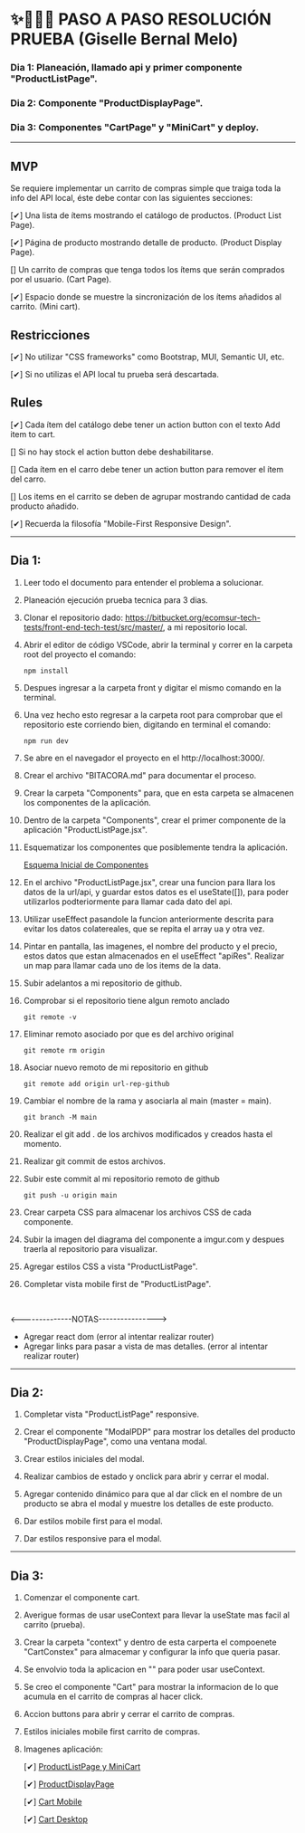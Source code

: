 # ✨📝🏃‍♀️ PASO A PASO RESOLUCIÓN PRUEBA (Giselle Bernal Melo)

### Dia 1: Planeación, llamado api y primer componente "ProductListPage".
### Dia 2: Componente "ProductDisplayPage".
### Dia 3: Componentes "CartPage" y "MiniCart" y deploy.
<hr>

## MVP

Se requiere implementar un carrito de compras simple que traiga toda la info del API local, éste debe contar con las siguientes secciones:

[✔] Una lista de ítems mostrando el catálogo de productos. (Product List Page).

[✔] Página de producto mostrando detalle de producto. (Product Display Page).

[] Un carrito de compras que tenga todos los ítems que serán comprados por el usuario. (Cart Page).

[✔] Espacio donde se muestre la sincronización de los ítems añadidos al carrito. (Mini cart). 

## Restricciones
[✔] No utilizar "CSS frameworks" como Bootstrap, MUI, Semantic UI, etc.

[✔] Si no utilizas el API local tu prueba será descartada.

## Rules
[✔] Cada ítem del catálogo debe tener un action button con el texto Add item to cart.

[] Si no hay stock el action button debe deshabilitarse.

[] Cada ítem en el carro debe tener un action button para remover el ítem del carro.

[] Los items en el carrito se deben de agrupar mostrando cantidad de cada producto añadido.

[✔] Recuerda la filosofía "Mobile-First Responsive Design".
<hr>

## Dia 1:
1. Leer todo el documento para entender el problema a solucionar.

2. Planeación ejecución prueba tecnica para 3 dias.

3. Clonar el repositorio dado: https://bitbucket.org/ecomsur-tech-tests/front-end-tech-test/src/master/, a mi repositorio local.

4. Abrir el editor de código VSCode, abrir la terminal y correr en la carpeta root del proyecto el comando:
    ```
    npm install
    ```
5. Despues ingresar a la carpeta front y digitar el mismo comando en la terminal.

6. Una vez hecho esto regresar a la carpeta root para comprobar que el repositorio este corriendo bien, digitando en terminal el comando:
    ```
    npm run dev
    ```
7. Se abre en el navegador el proyecto en el http://localhost:3000/.

8. Crear el archivo "BITACORA.md" para documentar el proceso.

9. Crear la carpeta "Components" para, que en esta carpeta se almacenen los componentes de la aplicación.

10. Dentro de la carpeta "Components", crear el primer componente de la aplicación "ProductListPage.jsx".

11. Esquematizar los componentes que posiblemente tendra la aplicación.

    [Esquema Inicial de Componentes](https://i.imgur.com/a/2iuxvKN.jpg)

12. En el archivo "ProductListPage.jsx", crear una funcion para llara los datos de la url/api, y guardar estos datos es el useState([]), para poder utilizarlos podteriormente para llamar cada dato del api.

13. Utilizar useEffect pasandole la funcion anteriormente descrita para evitar los datos colatereales, que se repita el array ua y otra vez.

14. Pintar en pantalla, las imagenes, el nombre del producto y el precio, estos datos que estan almacenados en el useEffect "apiRes". Realizar un map para llamar cada uno de los items de la data.

15. Subir adelantos a mi repositorio de github.

16. Comprobar si el repositorio tiene algun remoto anclado
    ```
    git remote -v
    ```

17. Eliminar remoto asociado por que es del archivo original
    ```
    git remote rm origin
    ```

18. Asociar nuevo remoto de mi repositorio en github
    ```
    git remote add origin url-rep-github
    ```

19. Cambiar el nombre de la rama y asociarla al main (master = main).
    ```
    git branch -M main
    ```

20. Realizar el git add .  de los archivos modificados y creados hasta el momento.

21. Realizar git commit de estos archivos.

22. Subir este commit al mi repositorio remoto de github
    ```
    git push -u origin main
    ```
23. Crear carpeta CSS para almacenar los archivos CSS de cada componente.

24. Subir la imagen del diagrama del componente a imgur.com y despues traerla al repositorio para visualizar.

25. Agregar estilos CSS a vista "ProductListPage".

26. Completar vista mobile first de "ProductListPage".

<br>

<--------------NOTAS---------------->
- Agregar react dom (error al intentar realizar router)
- Agregar links para pasar a vista de mas detalles. (error al intentar realizar router)

<hr>

## Dia 2:

1. Completar vista "ProductListPage" responsive.

2. Crear el componente "ModalPDP" para mostrar los detalles del producto "ProductDisplayPage", como una ventana modal.

3. Crear estilos iniciales del modal.

4. Realizar cambios de estado y onclick para abrir y cerrar el modal.

5. Agregar contenido dinámico para que al dar click en el nombre de un producto se abra el modal y muestre los detalles de este producto.

6. Dar estilos mobile first para el modal.

7. Dar estilos responsive para el modal.

<hr>

## Dia 3:

1. Comenzar el componente cart.

2. Averigue formas de usar useContext para llevar la useState mas facil al carrito (prueba).

3. Crear la carpeta "context" y dentro de esta carperta el compoenete "CartConstex" para almacemar y configurar la info que queria pasar.

4. Se envolvio toda la aplicacion en "<CartProvider>" para poder usar useContext.

5. Se creo el componente "Cart" para mostrar la informacion de lo que acumula en el carrito de compras al hacer click.

6. Accion buttons para abrir y cerrar el carrito de compras.

7. Estilos iniciales mobile first carrito de compras.

8. Imagenes aplicación:

    [✔] [ProductListPage y MiniCart](https://imgur.com/yjyRsu8)

    [✔] [ProductDisplayPage](https://imgur.com/6um7XCE)

    [✔] [Cart Mobile](https://imgur.com/7lgjm8m)

    [✔] [Cart Desktop](https://imgur.com/sjAiQ38)


